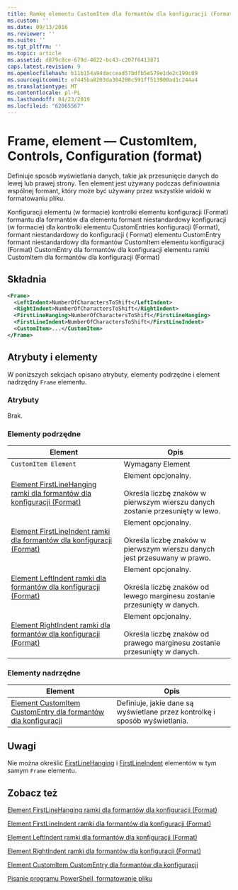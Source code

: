 ```yaml
---
title: Ramkę elementu CustomItem dla formantów dla konfiguracji (Format) | Dokumentacja firmy Microsoft
ms.custom: ''
ms.date: 09/13/2016
ms.reviewer: ''
ms.suite: ''
ms.tgt_pltfrm: ''
ms.topic: article
ms.assetid: d879c8ce-679d-4622-bc43-c207f6413871
caps.latest.revision: 9
ms.openlocfilehash: b11b154a94daccead57bdfb5e579e1de2c190c09
ms.sourcegitcommit: e7445ba8203da304286c591ff513900ad1c244a4
ms.translationtype: MT
ms.contentlocale: pl-PL
ms.lasthandoff: 04/23/2019
ms.locfileid: "62065567"
---
```

# <a name="frame-element-for-customitem-for-controls-for-configuration-format"></a>Frame, element — CustomItem, Controls, Configuration (format)

Definiuje sposób wyświetlania danych, takie jak przesunięcie danych do lewej lub prawej strony. Ten element jest używany podczas definiowania wspólnej formant, który może być używany przez wszystkie widoki w formatowaniu pliku.

Konfiguracji elementu (w formacie) kontrolki elementu konfiguracji (Format) formantu dla formantów dla elementu formant niestandardowy konfiguracji (w formacie) dla kontrolki elementu CustomEntries konfiguracji (Format), formant niestandardowy do konfiguracji ( Format) elementu CustomEntry formant niestandardowy dla formantów CustomItem elementu konfiguracji (Format) CustomEntry dla formantów dla konfiguracji elementu ramki CustomItem dla formantów dla konfiguracji (Format)

## <a name="syntax"></a>Składnia

```xml
<Frame>
  <LeftIndent>NumberOfCharactersToShift</LeftIndent>
  <RightIndent>NumberOfCharactersToShift</RightIndent>
  <FirstLineHanging>NumberOfCharactersToShift</FirstLineHanging>
  <FirstLineIndent>NumberOfCharactersToShift</FirstLineIndent>
  <CustomItem>...</CustomItem>
</Frame>
```

## <a name="attributes-and-elements"></a>Atrybuty i elementy

W poniższych sekcjach opisano atrybuty, elementy podrzędne i element nadrzędny `Frame` elementu.

### <a name="attributes"></a>Atrybuty

Brak.

### <a name="child-elements"></a>Elementy podrzędne

|Element|Opis|
|-------------|-----------------|
|`CustomItem Element`|Wymagany Element|
|[Element FirstLineHanging ramki dla formantów dla konfiguracji (Format)](./firstlinehanging-element-for-frame-for-controls-for-configuration-format.md)|Element opcjonalny.<br /><br /> Określa liczbę znaków w pierwszym wierszu danych zostanie przesunięty w lewo.|
|[Element FirstLineIndent ramki dla formantów dla konfiguracji (Format)](./firstlineindent-element-for-frame-for-controls-for-configuration-format.md)|Element opcjonalny.<br /><br /> Określa liczbę znaków w pierwszym wierszu danych jest przesuwany w prawo.|
|[Element LeftIndent ramki dla formantów dla konfiguracji (Format)](./leftindent-element-for-frame-for-controls-for-configuration-format.md)|Element opcjonalny.<br /><br /> Określa liczbę znaków od lewego marginesu zostanie przesunięty w danych.|
|[Element RightIndent ramki dla formantów dla konfiguracji (Format)](./rightindent-element-for-frame-for-controls-for-configuration-format.md)|Element opcjonalny.<br /><br /> Określa liczbę znaków od prawego marginesu zostanie przesunięty w danych.|

### <a name="parent-elements"></a>Elementy nadrzędne

|Element|Opis|
|-------------|-----------------|
|[Element CustomItem CustomEntry dla formantów dla konfiguracji](./customitem-element-for-customentry-for-controls-for-configuration-format.md)|Definiuje, jakie dane są wyświetlane przez kontrolkę i sposób wyświetlania.|

## <a name="remarks"></a>Uwagi

Nie można określić [FirstLineHanging](./firstlinehanging-element-for-frame-for-controls-for-configuration-format.md) i [FirstLineIndent](./firstlineindent-element-for-frame-for-controls-for-configuration-format.md) elementów w tym samym `Frame` elementu.

## <a name="see-also"></a>Zobacz też

[Element FirstLineHanging ramki dla formantów dla konfiguracji (Format)](./firstlinehanging-element-for-frame-for-controls-for-configuration-format.md)

[Element FirstLineIndent ramki dla formantów dla konfiguracji (Format)](./firstlineindent-element-for-frame-for-controls-for-configuration-format.md)

[Element LeftIndent ramki dla formantów dla konfiguracji (Format)](./leftindent-element-for-frame-for-controls-for-configuration-format.md)

[Element RightIndent ramki dla formantów dla konfiguracji (Format)](./rightindent-element-for-frame-for-controls-for-configuration-format.md)

[Element CustomItem CustomEntry dla formantów dla konfiguracji](./customitem-element-for-customentry-for-controls-for-configuration-format.md)

[Pisanie programu PowerShell, formatowanie pliku](./writing-a-powershell-formatting-file.md)
